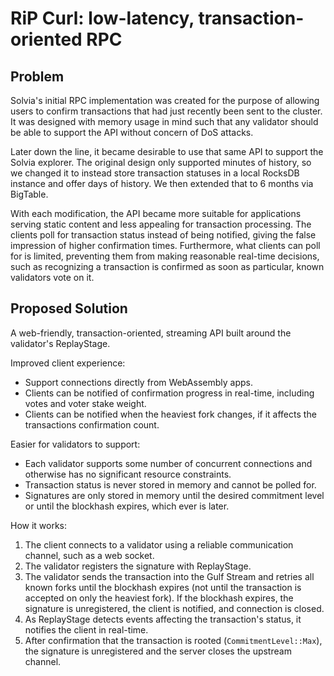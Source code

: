 # RiP Curl: low-latency, transaction-oriented RPC

## Problem

Solvia's initial RPC implementation was created for the purpose of allowing
users to confirm transactions that had just recently been sent to the cluster.
It was designed with memory usage in mind such that any validator should be
able to support the API without concern of DoS attacks.

Later down the line, it became desirable to use that same API to support the
Solvia explorer. The original design only supported minutes of history, so we
changed it to instead store transaction statuses in a local RocksDB instance
and offer days of history. We then extended that to 6 months via BigTable.

With each modification, the API became more suitable for applications serving
static content and less appealing for transaction processing. The clients poll
for transaction status instead of being notified, giving the false impression
of higher confirmation times. Furthermore, what clients can poll for is
limited, preventing them from making reasonable real-time decisions, such as
recognizing a transaction is confirmed as soon as particular, known
validators vote on it.

## Proposed Solution

A web-friendly, transaction-oriented, streaming API built around the
validator's ReplayStage.

Improved client experience:

- Support connections directly from WebAssembly apps.
- Clients can be notified of confirmation progress in real-time, including votes
  and voter stake weight.
- Clients can be notified when the heaviest fork changes, if it affects the
  transactions confirmation count.

Easier for validators to support:

- Each validator supports some number of concurrent connections and otherwise
  has no significant resource constraints.
- Transaction status is never stored in memory and cannot be polled for.
- Signatures are only stored in memory until the desired commitment level or
  until the blockhash expires, which ever is later.

How it works:

1. The client connects to a validator using a reliable communication channel,
   such as a web socket.
2. The validator registers the signature with ReplayStage.
3. The validator sends the transaction into the Gulf Stream and retries all
   known forks until the blockhash expires (not until the transaction is
   accepted on only the heaviest fork). If the blockhash expires, the
   signature is unregistered, the client is notified, and connection is closed.
4. As ReplayStage detects events affecting the transaction's status, it
   notifies the client in real-time.
5. After confirmation that the transaction is rooted (`CommitmentLevel::Max`),
   the signature is unregistered and the server closes the upstream channel.
